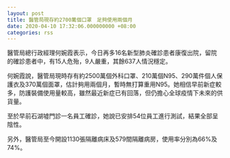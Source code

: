 ```yaml
---
layout: post
title: 醫管局現存約2700萬個口罩　足夠使用兩個月　
date: 2020-04-10 17:32:06.000000000 +08:00
categories: rss
---
```


醫管局總行政經理何婉霞表示，今日再多16名新型肺炎確診患者康復出院，留院的確診患者中，有15人危殆，9人嚴重，其餘637人情況穩定。

何婉霞說，醫管局現時存有約2500萬個外科口罩、210萬個N95、290萬件個人保護衣及370萬個面罩，估計夠用兩個月，暫時無打算重用N95。她相信早前新症較多，防護裝備使用量較高，雖然最近新症已有回落，但仍擔心全球疫情下未來的供貨量。

至於早前石湖墟門診一名員工確診，她說已安排54位員工進行測試，結果全部呈陰性。

另外，醫管局至今開設1130張隔離病床及579間隔離病房，使用率分別為66%及74%。
